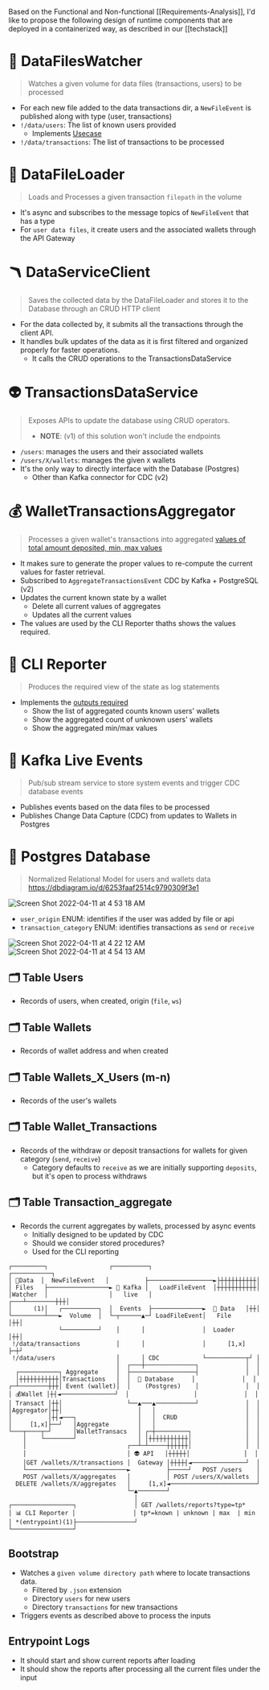 Based on the Functional and Non-functional [[Requirements-Analysis]], I'd like to propose the following design of runtime components that are deployed in a containerized way, as described in our [[techstack]]

# 🔭 DataFilesWatcher

> Watches a given volume for data files (transactions, users) to be processed
  
* For each new file added to the data transactions dir, a `NewFileEvent` is published along with type (user, transactions)
* `!/data/users`: The list of known users provided
  * Implements [Usecase](https://github.com/marcellodesales/kraken-the-btc-transactions/wiki/Functional-Requirements#the-system-should-be-able-to-manage-users-so-that-users-can-be-identified)
* `!/data/transactions`: The list of transactions to be processed

# 🔄 DataFileLoader

> Loads and Processes a given transaction `filepath` in the volume

* It's async and subscribes to the message topics of `NewFileEvent` that has a type
* For `user data files`, it create users and the associated wallets through the API Gateway

# 🪃 DataServiceClient

> Saves the collected data by the DataFileLoader and stores it to the Database through an CRUD HTTP client

* For the data collected by, it submits all the transactions through the client API.
* It handles bulk updates of the data as it is first filtered and organized properly for faster operations.
  * It calls the CRUD operations to the TransactionsDataService

# 👽 TransactionsDataService

> Exposes APIs to update the database using CRUD operators.
> * **NOTE**: (v1) of this solution won't include the endpoints

* `/users`: manages the users and their associated wallets
* `/users/X/wallets`: manages the given `X` wallets
* It's the only way to directly interface with the Database (Postgres)
  * Other than Kafka connector for CDC (v2)

# 💰 WalletTransactionsAggregator

> Processes a given wallet's transactions into aggregated [values of total amount deposited, min, max values](https://github.com/marcellodesales/kraken-the-btc-transactions/wiki/Requirements-Analysis#-logs)

* It makes sure to generate the proper values to re-compute the current values for faster retrieval.
* Subscribed to `AggregateTransactionsEvent` CDC by Kafka + PostgreSQL (v2)
* Updates the current known state by a wallet
  * Delete all current values of aggregates
  * Updates all the current values
* The values are used by the CLI Reporter thaths shows the values required.

# 🎤 CLI Reporter

> Produces the required view of the state as log statements

* Implements the [outputs required](https://github.com/marcellodesales/kraken-the-btc-transactions/wiki/Requirements-Analysis#-existing-users-transactions)
  * Show the list of aggregated counts known users' wallets
  * Show the aggregated count of unknown users' wallets
  * Show the aggregated min/max values

# 📆 Kafka Live Events

> Pub/sub stream service to store system events and trigger CDC database events

* Publishes events based on the data files to be processed
* Publishes Change Data Capture (CDC) from updates to Wallets in Postgres

# 🔋 Postgres Database

> Normalized Relational Model for users and wallets data https://dbdiagram.io/d/6253faaf2514c9790309f3e1

![Screen Shot 2022-04-11 at 4 53 18 AM](https://user-images.githubusercontent.com/131457/162734088-35171dba-e8c2-4227-b211-69bb271ff814.png)

* `user_origin` ENUM: identifies if the user was added by file or api
* `transaction_category` ENUM: identifies transactions as `send` or `receive` 

![Screen Shot 2022-04-11 at 4 22 12 AM](https://user-images.githubusercontent.com/131457/162729751-41547d15-4785-48a0-93d2-fcef90c0df01.png)
![Screen Shot 2022-04-11 at 4 54 13 AM](https://user-images.githubusercontent.com/131457/162734189-21661df1-507f-483a-b446-f85078401e21.png)

## 🗂️ Table Users

* Records of users, when created, origin (`file`, `ws`)

## 🗂️ Table Wallets

* Records of wallet address and when created

## 🗂️ Table Wallets_X_Users (m-n)

* Records of the user's wallets

## 🗂️ Table Wallet_Transactions

* Records of the withdraw or deposit transactions for wallets for given category (`send`, `receive`)
  * Category defaults to `receive` as we are initially supporting `deposits`, but it's open to process withdraws

## 🗂️ Table Transaction_aggregate

* Records the current aggregates by wallets, processed by async events
  * Initially designed to be updated by CDC
  * Should we consider stored procedures?
  * Used for the CLI reporting

```
┌─────────┐                 ┌──────────┐                  ┌───────────┐
│ 🔭Data  │  NewFileEvent   │          ├──────────────────►├┼┼┼┼┼┼┼┼┼┼│
│ Files   ├─────────────────► 📆 Kafka │   LoadFileEvent  │┼┼┼┼┼┼┼┼┼┼┼│
│Watcher  │                 │   live   │              ┌───┴────────┼┼┼│
│      (1)│   ┌──────────┐  │  Events  ├──────────────►  🔄 Data   │┼┼│
└─────────┴───►  Volume  │  └─┬──────▲─┘ LoadFileEvent│   File     │┼┼│
              └──────────┘    │      │                │  Loader    │┼┼│
 !/data/transactions          │      │                │      [1,x] ├─┼┘
 !/data/users                 │      │ CDC            └───────────┬┘ │
                              │  ┌───┼──────────────┐             │  │
  ┌───────────┐ Aggregate     │  ├──────────────────┤             │  │
  │┼┼┼┼┼┼┼┼┼┼┼│Transactions   │  │  🔋 Database     │             │  │
┌─┴────────┼┼┼│ Event (wallet)│  │    (Postgres)    │             │  │
│ 💰Wallet │┼┤◄───────────────┘  │                  │             │  │
│ Transact │┼┼│                  └──▲───▲───────────┘             │  │
│Aggregator│┼┼│                     │   │                         │  │
│          │┼┤◄───┐                 │   │  CRUD                   │  │
│     [1,x]├──┘   │Aggregate        │   │                         │  │
└───┬────┬─┘      │WalletTransacs   │ ┌─┼─────────┐               │  │
    │    └────────┘                 │ │┼┼┼┼┼┼┼┼┼┼┼│               │  │
    │                            ┌──┴─┴─────┼┼┼┼┼┼│               │  │
    │                            │ 👽 API   │┼┼┼┼┼│               │  │
    │GET /wallets/X/transactions │  Gateway │┼┼┼┼┤◄───────────────┘  │
    └────────────────────────────►          ├─────┘   POST /users    │
    POST /wallets/X/aggregates   │          │ POST /users/X/wallets  │
  DELETE /wallets/X/aggregates   │     [1,x]◄────────────────────────┘
                                 └─▲────────┘
                                   │
┌─────────────────┐                │ GET /wallets/reports?type=tp*
│ 📊 CLI Reporter │                │ tp*=known | unknown | max  | min
│ *(entrypoint)(1)├────────────────┘
└─────────────────┘
```

## Bootstrap

* Watches a `given volume directory path` where to locate transactions data.
  * Filtered by `.json` extension
  * Directory `users` for new users
  * Directory `transactions` for new transactions
* Triggers events as described above to process the inputs

## Entrypoint Logs

* It should start and show current reports after loading
* It should show the reports after processing all the current files under the input